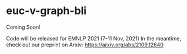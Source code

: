 # euc-v-graph-bli

Coming Soon!  

Code will be released for EMNLP 2021 (7-11 Nov, 2021)
In the meantime, check out our preprint on Arxiv: https://arxiv.org/abs/2109.12640
